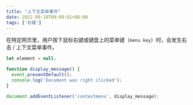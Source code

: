 ```yaml
---
title: "上下文菜单事件"
date: 2022-09-18T09:09:01+08:00
tags: ['右键']
---
```


在特定网页里，用户按下鼠标右键或键盘上的菜单键（`menu key`）时，会发生右击 / 上下文菜单事件。

```js
let element = null;

function display_message() {
  event.preventDefault();
  console.log('Document was right clicked');
}

document.addEventListener('contextmenu', display_message);
```
